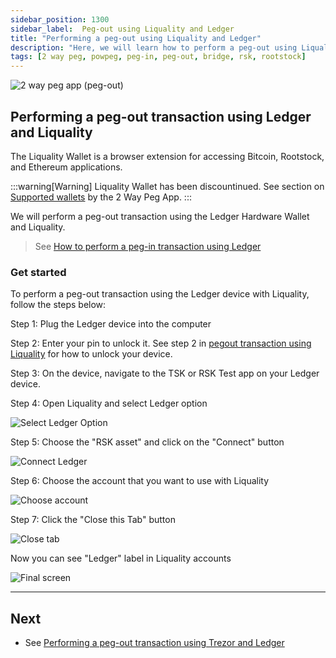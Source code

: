 ```yaml
---
sidebar_position: 1300
sidebar_label:  Peg-out using Liquality and Ledger
title: "Performing a peg-out using Liquality and Ledger"
description: "Here, we will learn how to perform a peg-out using Liquality and Ledger."
tags: [2 way peg, powpeg, peg-in, peg-out, bridge, rsk, rootstock]
---
```



![2 way peg app (peg-out)](/img/resources/two-way-peg-app/pegout.gif)

## Performing a peg-out transaction using Ledger and Liquality

The Liquality Wallet is a browser extension for accessing Bitcoin, Rootstock, and Ethereum applications. 

:::warning[Warning]
Liquality Wallet has been discountinued. See section on [Supported wallets](/resources/guides/two-way-peg-app/advanced-operations/supported-wallets) by the 2 Way Peg App.
:::

We will perform a peg-out transaction using the Ledger Hardware Wallet and Liquality.

> See [How to perform a peg-in transaction using Ledger](/resources/guides/two-way-peg-app/pegin/ledger/)

### Get started

To perform a peg-out transaction using the Ledger device with Liquality, follow the steps below:

Step 1:  Plug the Ledger device into the computer

Step 2: Enter your pin to unlock it. See step 2 in [pegout transaction using Liquality](#performing-a-peg-out-transaction-using-liquality) for how to unlock your device.

Step 3: On the device, navigate to the TSK or RSK Test app on your Ledger device.

Step 4: Open Liquality and select Ledger option

![Select Ledger Option](/img/resources/two-way-peg-app/liquality/ledger-steps/1-ledger-steps.png)


Step 5: Choose the "RSK asset" and click on the "Connect" button

![Connect Ledger](/img/resources/two-way-peg-app/liquality/ledger-steps/2-ledger-steps.png)


Step 6: Choose the account that you want to use with Liquality

![Choose account](/img/resources/two-way-peg-app/liquality/ledger-steps/3-ledger-steps.png)


Step 7: Click the "Close this Tab" button

![Close tab](/img/resources/two-way-peg-app/liquality/ledger-steps/4-ledger-steps.png)

Now you can see "Ledger" label in Liquality accounts

![Final screen](/img/resources/two-way-peg-app/liquality/ledger-steps/5-ledger-steps.png)

----

## Next
* See [Performing a peg-out transaction using Trezor and Ledger](/resources/guides/two-way-peg-app/pegout/trezor/)